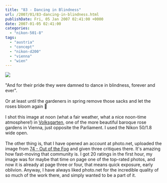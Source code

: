 ```yaml
---
title: "83 - Dancing in Blindness"
url: /2007/01/83-dancing-in-blindness.html
publishDate: Fri, 05 Jan 2007 02:41:00 +0000
date: 2007-01-05 02:41:00
categories: 
  - "nikon-501-8"
tags: 
  - "austria"
  - "concept"
  - "nikon-d200"
  - "vienna"
  - "wien"
---
```

<a href="https://d25zfm9zpd7gm5.cloudfront.net/1200x1200/2007/20070104_120354_ps.jpg"><img src="https://d25zfm9zpd7gm5.cloudfront.net/0600x0600/2007/20070104_120354_ps.jpg"/></a><br/><br/>"And for their pride they were damned to dance in blindness, forever and ever".<br/><br/>Or at least until the gardeners in spring remove those sacks and let the roses bloom again 🙂<br/><br/>I shot this image at noon (what a fair weather, what a nice noon-time atmosphere!) in <a href="http://maps.google.com/?ie=UTF8&om=1&z=16&ll=48.207694,16.360713&spn=0.01277,0.016136" target="_blank">Volksgarten</a>, one of the more beautiful baroque rose gardens in Vienna, just opposite the Parliament. I used the Nikon 50/1.8 wide open.<br/><br/>The other thing is, that I have opened an account at photo.net, uploaded the image from  <a href="/2006/12/74-out-of-fog.html" target="_blank">74 - Out of the Fog</a> and given three critiques there. It's amazing how fast-moving that community is. I got 20 ratings in the first hour, my image was for maybe that time on page one of the top-rated photos, and now it is already at page three or four, that means quick exposure, early oblivion. Anyway, I have always liked photo.net for the incredible quality of so much of the work there, and simply wanted to be a part of it.
